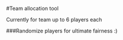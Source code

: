 #Team allocation tool

Currently for team up to 6 players each

###Randomize players for ultimate fairness :)
